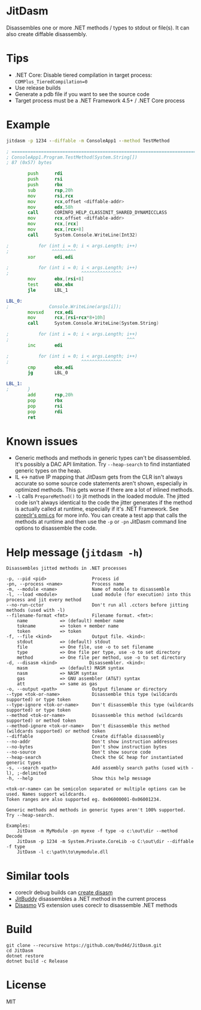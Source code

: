 ﻿# JitDasm

Disassembles one or more .NET methods / types to stdout or file(s). It can also create diffable disassembly.

# Tips

- .NET Core: Disable tiered compilation in target process: `COMPlus_TieredCompilation=0`
- Use release builds
- Generate a pdb file if you want to see the source code
- Target process must be a .NET Framework 4.5+ / .NET Core process

# Example

```cmd
jitdasm -p 1234 --diffable -m ConsoleApp1 --method TestMethod
```

```asm
; ================================================================================
; ConsoleApp1.Program.TestMethod(System.String[])
; 87 (0x57) bytes

        push      rdi
        push      rsi
        push      rbx
        sub       rsp,20h
        mov       rsi,rcx
        mov       rcx,offset <diffable-addr>
        mov       edx,58h
        call      CORINFO_HELP_CLASSINIT_SHARED_DYNAMICCLASS
        mov       rcx,offset <diffable-addr>
        mov       rcx,[rcx]
        mov       ecx,[rcx+8]
        call      System.Console.WriteLine(Int32)

;           for (int i = 0; i < args.Length; i++)
;                ^^^^^^^^^
        xor       edi,edi

;           for (int i = 0; i < args.Length; i++)
;                           ^^^^^^^^^^^^^^^
        mov       ebx,[rsi+8]
        test      ebx,ebx
        jle       LBL_1

LBL_0:
;               Console.WriteLine(args[i]);
        movsxd    rcx,edi
        mov       rcx,[rsi+rcx*8+10h]
        call      System.Console.WriteLine(System.String)

;           for (int i = 0; i < args.Length; i++)
;                                            ^^^
        inc       edi

;           for (int i = 0; i < args.Length; i++)
;                           ^^^^^^^^^^^^^^^
        cmp       ebx,edi
        jg        LBL_0

LBL_1:
;       }
        add       rsp,20h
        pop       rbx
        pop       rsi
        pop       rdi
        ret
```

# Known issues

- Generic methods and methods in generic types can't be disassembled. It's possibly a DAC API limitation. Try `--heap-search` to find instantiated generic types on the heap.
- IL <-> native IP mapping that JitDasm gets from the CLR isn't always accurate so some source code statements aren't shown, especially in optimized methods. This gets worse if there are a lot of inlined methods.
- `-l` calls `PrepareMethod()` to jit methods in the loaded module. The jitted code isn't always identical to the code the jitter generates if the method is actually called at runtime, especially if it's .NET Framework. See [coreclr's pmi.cs](https://github.com/dotnet/jitutils/blob/master/src/pmi/pmi.cs#L28) for more info. You can create a test app that calls the methods at runtime and then use the `-p` or `-pn` JitDasm command line options to disassemble the code.

# Help message (`jitdasm -h`)

```
Disassembles jitted methods in .NET processes

-p, --pid <pid>                 Process id
-pn, --process <name>           Process name
-m, --module <name>             Name of module to disassemble
-l, --load <module>             Load module (for execution) into this process and jit every method
--no-run-cctor                  Don't run all .cctors before jitting methods (used with -l)
--filename-format <fmt>         Filename format. <fmt>:
    name            => (default) member name
    tokname         => token + member name
    token           => token
-f, --file <kind>               Output file. <kind>:
    stdout          => (default) stdout
    file            => One file, use -o to set filename
    type            => One file per type, use -o to set directory
    method          => One file per method, use -o to set directory
-d, --disasm <kind>            Disassembler. <kind>:
    masm            => (default) MASM syntax
    nasm            => NASM syntax
    gas             => GNU assembler (AT&T) syntax
    att             => same as gas
-o, --output <path>             Output filename or directory
--type <tok-or-name>            Disassemble this type (wildcards supported) or type token
--type-ignore <tok-or-name>     Don't disassemble this type (wildcards supported) or type token
--method <tok-or-name>          Disassemble this method (wildcards supported) or method token
--method-ignore <tok-or-name>   Don't disassemble this method (wildcards supported) or method token
--diffable                      Create diffable disassembly
--no-addr                       Don't show instruction addresses
--no-bytes                      Don't show instruction bytes
--no-source                     Don't show source code
--heap-search                   Check the GC heap for instantiated generic types
-s, --search <path>             Add assembly search paths (used with -l), ;-delimited
-h, --help                      Show this help message

<tok-or-name> can be semicolon separated or multiple options can be used. Names support wildcards.
Token ranges are also supported eg. 0x06000001-0x06001234.

Generic methods and methods in generic types aren't 100% supported. Try --heap-search.

Examples:
    JitDasm -m MyModule -pn myexe -f type -o c:\out\dir --method Decode
    JitDasm -p 1234 -m System.Private.CoreLib -o C:\out\dir --diffable -f type
    JitDasm -l c:\path\to\mymodule.dll
```

# Similar tools

- coreclr debug builds can [create disasm](https://github.com/dotnet/coreclr/blob/master/Documentation/building/viewing-jit-dumps.md)
- [JitBuddy](https://github.com/xoofx/JitBuddy) disassembles a .NET method in the current process
- [Disasmo](https://github.com/EgorBo/Disasmo) VS extension uses coreclr to disassemble .NET methods

# Build

```
git clone --recursive https://github.com/0xd4d/JitDasm.git
cd JitDasm
dotnet restore
dotnet build -c Release
```

# License

MIT
